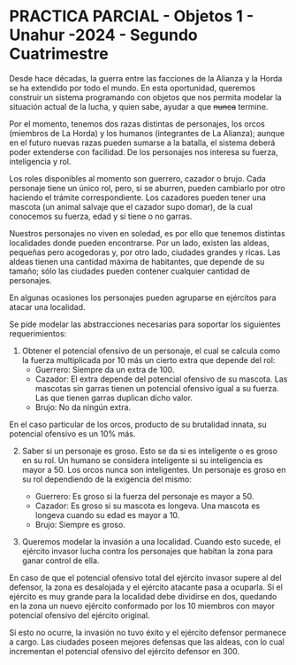 # PRACTICA PARCIAL - Objetos 1 - Unahur -2024 - Segundo Cuatrimestre

Desde hace décadas, la guerra entre las facciones de la Alianza y la Horda se ha extendido por todo el mundo. En esta oportunidad, queremos construir un sistema programando con objetos que nos permita modelar la situación actual de la lucha, y quien sabe, ayudar a que ~~nunca~~ termine.

Por el momento, tenemos dos razas distintas de personajes, los orcos (miembros de La Horda) y los humanos (integrantes de La Alianza); aunque en el futuro nuevas razas pueden sumarse a la batalla, el sistema deberá poder extenderse con facilidad. De los personajes nos interesa su fuerza, inteligencia y rol.

Los roles disponibles al momento son guerrero, cazador o brujo. Cada personaje tiene un único rol, pero, si se aburren, pueden cambiarlo por otro haciendo el trámite correspondiente. Los cazadores pueden tener una mascota (un animal salvaje que el cazador supo domar), de la cual conocemos su fuerza, edad y si tiene o no garras.

Nuestros personajes no viven en soledad, es por ello que tenemos distintas localidades donde pueden encontrarse. Por un lado, existen las aldeas, pequeñas pero acogedoras y, por otro lado, ciudades grandes y ricas. Las aldeas tienen una cantidad máxima de habitantes, que depende de su tamaño; sólo las ciudades pueden contener cualquier cantidad de personajes.

En algunas ocasiones los personajes pueden agruparse en ejércitos para atacar una localidad.

Se pide modelar las abstracciones necesarias para soportar los siguientes requerimientos:

1. Obtener el potencial ofensivo de un personaje, el cual se calcula como la fuerza multiplicada por 10 más un cierto extra que depende del rol:
    - Guerrero: Siempre da un extra de 100.
    - Cazador: El extra depende del potencial ofensivo de su mascota. Las mascotas sin garras tienen un potencial ofensivo igual a su fuerza. Las que tienen garras duplican dicho valor.
    - Brujo: No da ningún extra.

En el caso particular de los orcos, producto de su brutalidad innata, su potencial ofensivo es un 10% más.


2. Saber si un personaje es groso. Esto se da si es inteligente o es groso en su rol.
Un humano se considera inteligente si su inteligencia es mayor a 50. Los orcos nunca son inteligentes.
Un personaje es groso en su rol dependiendo de la exigencia del mismo:
    - Guerrero: Es groso si la fuerza del personaje es mayor a 50.
    - Cazador: Es groso si su mascota es longeva. Una mascota es longeva cuando su edad es mayor a 10.
    - Brujo: Siempre es groso.


3. Queremos modelar la invasión a una localidad. Cuando esto sucede, el ejército invasor lucha contra los personajes que habitan la zona para ganar control de ella.

En caso de que el potencial ofensivo total del ejército invasor supere al del defensor, la zona es desalojada y el ejército atacante pasa a ocuparla. Si el ejército es muy grande para la localidad debe dividirse en dos, quedando en la zona un nuevo ejército conformado por los 10 miembros con mayor potencial ofensivo del ejército original.

Si esto no ocurre, la invasión no tuvo éxito y el ejército defensor permanece a cargo.
Las ciudades poseen mejores defensas que las aldeas, con lo cual incrementan el potencial ofensivo del ejército defensor en 300.

